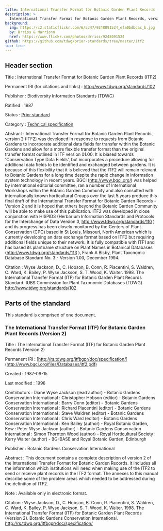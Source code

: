 ```yaml
---
title: International Transfer Format for Botanic Garden Plant Records (ITF2)
description: >
  International Transfer Format for Botanic Garden Plant Records, version 2 (ITF2) was developed in response to requests from botanic gardens to incorporate additional data fields for transfer within the botanic gardens and allow for a more flexible transfer format than the original transfer format outlined in ITF version 01.00. It is biased towards 'Conservation Type Data Fields', but incorporates a procedure allowing for additional data fields to be identified and exchanged between gardens. It is because of this flexibility that it is believed that the ITF2 will remain relevant to botanic gardens for a long time despite the rapid change in information system technology in recent years.
background:
  img: https://c2.staticflickr.com/6/5347/9248091524_efa0bdbcac_b.jpg
  by: Drriss & Marrionn
  href: https://www.flickr.com/photos/drriss/9248091524
github: https://github.com/tdwg/prior-standards/tree/master/itf2
toc: true
---
```


## Header section

Title
: International Transfer Format for Botanic Garden Plant Records (ITF2)

Permanent IRI (for citations and links)
: <http://www.tdwg.org/standards/102>

Publisher
: Biodiversity Information Standards (TDWG)

Ratified
: 1987

Status
: [Prior standard](/standards/status-and-categories/#status)

Category
: [Technical specification](/standards/status-and-categories/#category)

Abstract
: International Transfer Format for Botanic Garden Plant Records, version 2 (ITF2) was developed in response to requests from Botanic Gardens to incorporate additional data fields for transfer within the Botanic Gardens and allow for a more flexible transfer format than the original transfer format outlined in ITF version 01.00. It is biased towards 'Conservation Type Data Fields', but incorporates a procedure allowing for additional data fields to be identified and exchanged between gardens. It is because of this flexibility that it is believed that the ITF2 will remain relevant to Botanic Gardens for a long time despite the rapid change in information system technology in recent years. BGCI (<http://www.bgci.org/>) was helped by international editorial committee, ran a number of International Workshops within the Botanic Garden Community and also consulted with internationally known horticultural Groups over the last 5 years produce this final draft of the International Transfer Format for Botanic Garden Records - Version 2 and it is hoped that others beyond the Botanic Garden Community will be able to make use of this publication. ITF2 was developed in close conjunction with HISPID3 (Herbarium Information Standards and Protocols for the Interchange of Data Version 3, <http://www.tdwg.org/standards/110> ) and its progress has been closely monitored by the Centers of Plant Conservation (CPC) based in St Louis, Missouri, North American which is currently developing an data exchange format based on ITF2 but requiring additional fields unique to their network. It is fully compatible with ITF1 and has based its plantname structure on Plant Names in Botanical Databases (http://www.tdwg.org/standards/113 ), Frank A Bisby, Plant Taxonomic Database Standard No. 3 - Version 1.00, December 1994.

Citation
: Wyse Jackson, D., C. Hobson, B. Conn, R. Piacentini, S. Waldren, C. Ward, K. Bailey, P. Wyse Jackson, S. T. Wood, K. Walter. 1998. The International Transfer Format (ITF) for Botanic Garden Plant Records Standard. IUBS Commission for Plant Taxonomic Databases (TDWG) <http://www.tdwg.org/standards/102>

## Parts of the standard

This standard is comprised of one document.

### The International Transfer Format (ITF) for Botanic Garden Plant Records (Version 2)

Title
: The International Transfer Format (ITF) for Botanic Garden Plant Records (Version 2)

Permanent IRI
: [http://rs.tdwg.org/itfbgpr/doc/specification/](http://www.bgci.org/files/Databases/itf2.pdf)

Created
: 1987-09-15

Last modified
: 1998

Contributors
: Diane Wyse Jackson (lead author) - Botanic Gardens Conservation International
: Christopher Hobson (editor) - Botanic Gardens Conservation International
: Barry Conn (editor) - Botanic Gardens Conservation International
: Richard Piacentini (editor) - Botanic Gardens Conservation International
: Steve Waldren (editor) - Botanic Gardens Conservation International
: Chris Ward (editor) - Botanic Gardens Conservation International
: Ken Bailey (author) - Royal Botanic Garden, Kew
: Peter Wyse Jackson (author) - Botanic Gardens Conservation International
: Simon Thornton Wood (author) - Royal Horticultural Society
: Kerry Walter (author) - BG-BASE and Royal Botanic Garden, Edinburgh

Publisher
: Botanic Gardens Conservation International

Abstract
: This document contains a complete description of version 2 of the International Transfer Format for Botanic Garden Records. It includes all the information which institutions will need when making use of the ITF2 to send or receive plant records in the ITF2 format. The annexes to this manual describe some of the problem areas which needed to be addressed during the definition of ITF2.

Note
: Available only in electronic format.

Citation
: Wyse Jackson, D., C. Hobson, B. Conn, R. Piacentini, S. Waldren, C. Ward, K. Bailey, P. Wyse Jackson, S. T. Wood, K. Walter. 1998. The International Transfer Format (ITF) for Botanic Garden Plant Records (Version 2). Botanic Gardens Conservation International. <http://rs.tdwg.org/itfbgpr/doc/specification/>
